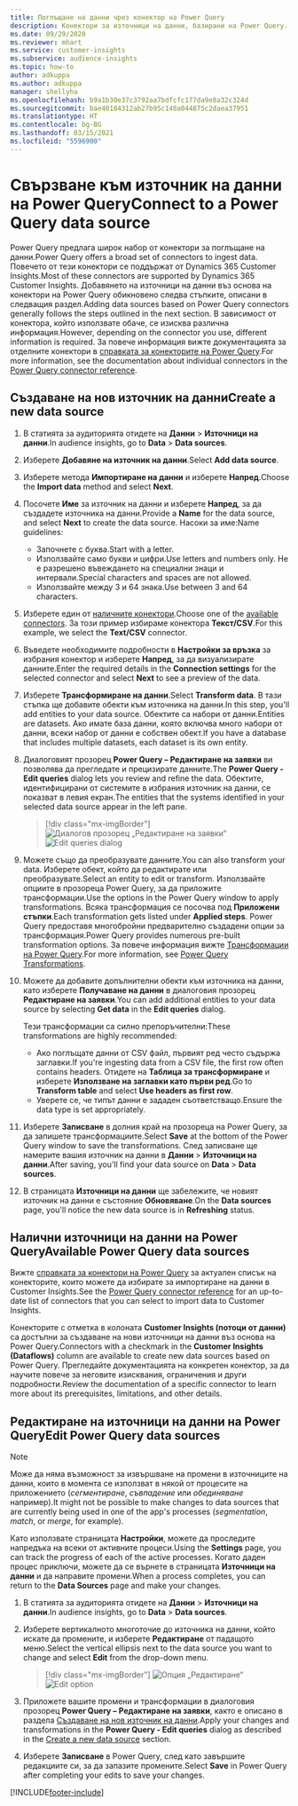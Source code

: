 ```yaml
---
title: Поглъщане на данни чрез конектор на Power Query
description: Конектори за източници на данни, базирани на Power Query.
ms.date: 09/29/2020
ms.reviewer: mhart
ms.service: customer-insights
ms.subservice: audience-insights
ms.topic: how-to
author: adkuppa
ms.author: adkuppa
manager: shellyha
ms.openlocfilehash: b9a1b30e37c3792aa7bdfcfc177da9e8a32c324d
ms.sourcegitcommit: bae40184312ab27b95c140a044875c2daea37951
ms.translationtype: HT
ms.contentlocale: bg-BG
ms.lasthandoff: 03/15/2021
ms.locfileid: "5596900"
---
```

# <a name="connect-to-a-power-query-data-source"></a><span data-ttu-id="f95d5-103">Свързване към източник на данни на Power Query</span><span class="sxs-lookup"><span data-stu-id="f95d5-103">Connect to a Power Query data source</span></span>

<span data-ttu-id="f95d5-104">Power Query предлага широк набор от конектори за поглъщане на данни.</span><span class="sxs-lookup"><span data-stu-id="f95d5-104">Power Query offers a broad set of connectors to ingest data.</span></span> <span data-ttu-id="f95d5-105">Повечето от тези конектори се поддържат от Dynamics 365 Customer Insights.</span><span class="sxs-lookup"><span data-stu-id="f95d5-105">Most of these connectors are supported by Dynamics 365 Customer Insights.</span></span> <span data-ttu-id="f95d5-106">Добавянето на източници на данни въз основа на конектори на Power Query обикновено следва стъпките, описани в следващия раздел.</span><span class="sxs-lookup"><span data-stu-id="f95d5-106">Adding data sources based on Power Query connectors generally follows the steps outlined in the next section.</span></span> <span data-ttu-id="f95d5-107">В зависимост от конектора, който използвате обаче, се изисква различна информация.</span><span class="sxs-lookup"><span data-stu-id="f95d5-107">However, depending on the connector you use, different information is required.</span></span> <span data-ttu-id="f95d5-108">За повече информация вижте документацията за отделните конектори в [справката за конекторите на Power Query](/power-query/connectors/).</span><span class="sxs-lookup"><span data-stu-id="f95d5-108">For more information, see the documentation about individual connectors in the [Power Query connector reference](/power-query/connectors/).</span></span>

## <a name="create-a-new-data-source"></a><span data-ttu-id="f95d5-109">Създаване на нов източник на данни</span><span class="sxs-lookup"><span data-stu-id="f95d5-109">Create a new data source</span></span>

1. <span data-ttu-id="f95d5-110">В статията за аудиторията отидете на **Данни** > **Източници на данни**.</span><span class="sxs-lookup"><span data-stu-id="f95d5-110">In audience insights, go to **Data** > **Data sources**.</span></span>

1. <span data-ttu-id="f95d5-111">Изберете **Добавяне на източник на данни**.</span><span class="sxs-lookup"><span data-stu-id="f95d5-111">Select **Add data source**.</span></span>

1. <span data-ttu-id="f95d5-112">Изберете метода **Импортиране на данни** и изберете **Напред**.</span><span class="sxs-lookup"><span data-stu-id="f95d5-112">Choose the **Import data** method and select **Next**.</span></span>

1. <span data-ttu-id="f95d5-113">Посочете **Име** за източник на данни и изберете **Напред**, за да създадете източника на данни.</span><span class="sxs-lookup"><span data-stu-id="f95d5-113">Provide a **Name** for the data source, and select **Next** to create the data source.</span></span> <span data-ttu-id="f95d5-114">Насоки за име:</span><span class="sxs-lookup"><span data-stu-id="f95d5-114">Name guidelines:</span></span> 
   - <span data-ttu-id="f95d5-115">Започнете с буква.</span><span class="sxs-lookup"><span data-stu-id="f95d5-115">Start with a letter.</span></span>
   - <span data-ttu-id="f95d5-116">Използвайте само букви и цифри.</span><span class="sxs-lookup"><span data-stu-id="f95d5-116">Use letters and numbers only.</span></span> <span data-ttu-id="f95d5-117">Не е разрешено въвеждането на специални знаци и интервали.</span><span class="sxs-lookup"><span data-stu-id="f95d5-117">Special characters and spaces are not allowed.</span></span>
   - <span data-ttu-id="f95d5-118">Използвайте между 3 и 64 знака.</span><span class="sxs-lookup"><span data-stu-id="f95d5-118">Use between 3 and 64 characters.</span></span>

1. <span data-ttu-id="f95d5-119">Изберете един от [наличните конектори](#available-power-query-data-sources).</span><span class="sxs-lookup"><span data-stu-id="f95d5-119">Choose one of the [available connectors](#available-power-query-data-sources).</span></span> <span data-ttu-id="f95d5-120">За този пример избираме конектора **Текст/CSV**.</span><span class="sxs-lookup"><span data-stu-id="f95d5-120">For this example, we select the **Text/CSV** connector.</span></span>

1. <span data-ttu-id="f95d5-121">Въведете необходимите подробности в **Настройки за връзка** за избрания конектор и изберете **Напред**, за да визуализирате данните.</span><span class="sxs-lookup"><span data-stu-id="f95d5-121">Enter the required details in the **Connection settings** for the selected connector and select **Next** to see a preview of the data.</span></span>

1. <span data-ttu-id="f95d5-122">Изберете **Трансформиране на данни**.</span><span class="sxs-lookup"><span data-stu-id="f95d5-122">Select **Transform data**.</span></span> <span data-ttu-id="f95d5-123">В тази стъпка ще добавите обекти към източника на данни.</span><span class="sxs-lookup"><span data-stu-id="f95d5-123">In this step, you'll add entities to your data source.</span></span> <span data-ttu-id="f95d5-124">Обектите са набори от данни.</span><span class="sxs-lookup"><span data-stu-id="f95d5-124">Entities are datasets.</span></span> <span data-ttu-id="f95d5-125">Ако имате база данни, която включва много набори от данни, всеки набор от данни е собствен обект.</span><span class="sxs-lookup"><span data-stu-id="f95d5-125">If you have a database that includes multiple datasets, each dataset is its own entity.</span></span>

1. <span data-ttu-id="f95d5-126">Диалоговият прозорец **Power Query – Редактиране на заявки** ви позволява да прегледате и прецизирате данните.</span><span class="sxs-lookup"><span data-stu-id="f95d5-126">The **Power Query - Edit queries** dialog lets you review and refine the data.</span></span> <span data-ttu-id="f95d5-127">Обектите, идентифицирани от системите в избрания източник на данни, се показват в левия екран.</span><span class="sxs-lookup"><span data-stu-id="f95d5-127">The entities that the systems identified in your selected data source appear in the left pane.</span></span>

   > [!div class="mx-imgBorder"]
   > <span data-ttu-id="f95d5-128">![Диалогов прозорец „Редактиране на заявки“](media/data-manager-configure-edit-queries.png "Диалогов прозорец „Редактиране на заявки“")</span><span class="sxs-lookup"><span data-stu-id="f95d5-128">![Edit queries dialog](media/data-manager-configure-edit-queries.png "Edit queries dialog")</span></span>

1. <span data-ttu-id="f95d5-129">Можете също да преобразувате данните.</span><span class="sxs-lookup"><span data-stu-id="f95d5-129">You can also transform your data.</span></span> <span data-ttu-id="f95d5-130">Изберете обект, който да редактирате или преобразувате.</span><span class="sxs-lookup"><span data-stu-id="f95d5-130">Select an entity to edit or transform.</span></span> <span data-ttu-id="f95d5-131">Използвайте опциите в прозореца Power Query, за да приложите трансформации.</span><span class="sxs-lookup"><span data-stu-id="f95d5-131">Use the options in the Power Query window to apply transformations.</span></span> <span data-ttu-id="f95d5-132">Всяка трансформация се посочва под **Приложени стъпки**.</span><span class="sxs-lookup"><span data-stu-id="f95d5-132">Each transformation gets listed under **Applied steps**.</span></span> <span data-ttu-id="f95d5-133">Power Query предоставя многобройни предварително създадени опции за трансформация.</span><span class="sxs-lookup"><span data-stu-id="f95d5-133">Power Query provides numerous pre-built transformation options.</span></span> <span data-ttu-id="f95d5-134">За повече информация вижте [Трансформации на Power Query](/power-query/power-query-what-is-power-query#transformations).</span><span class="sxs-lookup"><span data-stu-id="f95d5-134">For more information, see [Power Query Transformations](/power-query/power-query-what-is-power-query#transformations).</span></span>

1. <span data-ttu-id="f95d5-135">Можете да добавите допълнителни обекти към източника на данни, като изберете **Получаване на данни** в диалоговия прозорец **Редактиране на заявки**.</span><span class="sxs-lookup"><span data-stu-id="f95d5-135">You can add additional entities to your data source by selecting **Get data** in the **Edit queries** dialog.</span></span>

   <span data-ttu-id="f95d5-136">Тези трансформации са силно препоръчителни:</span><span class="sxs-lookup"><span data-stu-id="f95d5-136">These transformations are highly recommended:</span></span>

   - <span data-ttu-id="f95d5-137">Ако поглъщате данни от CSV файл, първият ред често съдържа заглавки.</span><span class="sxs-lookup"><span data-stu-id="f95d5-137">If you're ingesting data from a CSV file, the first row often contains headers.</span></span> <span data-ttu-id="f95d5-138">Отидете на **Таблица за трансформиране** и изберете **Използване на заглавки като първи ред**.</span><span class="sxs-lookup"><span data-stu-id="f95d5-138">Go to **Transform table** and select **Use headers as first row**.</span></span>
   - <span data-ttu-id="f95d5-139">Уверете се, че типът данни е зададен съответстващо.</span><span class="sxs-lookup"><span data-stu-id="f95d5-139">Ensure the data type is set appropriately.</span></span>

1. <span data-ttu-id="f95d5-140">Изберете **Записване** в долния край на прозореца на Power Query, за да запишете трансформациите.</span><span class="sxs-lookup"><span data-stu-id="f95d5-140">Select **Save** at the bottom of the Power Query window to save the transformations.</span></span> <span data-ttu-id="f95d5-141">След записване ще намерите вашия източник на данни в **Данни** > **Източници на данни**.</span><span class="sxs-lookup"><span data-stu-id="f95d5-141">After saving, you'll find your data source on **Data** > **Data sources**.</span></span>

1. <span data-ttu-id="f95d5-142">В страницата **Източници на данни** ще забележите, че новият източник на данни е състояние **Обновяване**.</span><span class="sxs-lookup"><span data-stu-id="f95d5-142">On the **Data sources** page, you'll notice the new data source is in **Refreshing** status.</span></span>

## <a name="available-power-query-data-sources"></a><span data-ttu-id="f95d5-143">Налични източници на данни на Power Query</span><span class="sxs-lookup"><span data-stu-id="f95d5-143">Available Power Query data sources</span></span>

<span data-ttu-id="f95d5-144">Вижте [справката за конектори на Power Query](/power-query/connectors/) за актуален списък на конекторите, които можете да избирате за импортиране на данни в Customer Insights.</span><span class="sxs-lookup"><span data-stu-id="f95d5-144">See the [Power Query connector reference](/power-query/connectors/) for an up-to-date list of connectors that you can select to import data to Customer Insights.</span></span> 

<span data-ttu-id="f95d5-145">Конекторите с отметка в колоната **Customer Insights (потоци от данни)** са достъпни за създаване на нови източници на данни въз основа на Power Query.</span><span class="sxs-lookup"><span data-stu-id="f95d5-145">Connectors with a checkmark in the **Customer Insights (Dataflows)** column are available to create new data sources based on Power Query.</span></span> <span data-ttu-id="f95d5-146">Прегледайте документацията на конкретен конектор, за да научите повече за неговите изисквания, ограничения и други подробности.</span><span class="sxs-lookup"><span data-stu-id="f95d5-146">Review the documentation of a specific connector to learn more about its prerequisites, limitations, and other details.</span></span>

## <a name="edit-power-query-data-sources"></a><span data-ttu-id="f95d5-147">Редактиране на източници на данни на Power Query</span><span class="sxs-lookup"><span data-stu-id="f95d5-147">Edit Power Query data sources</span></span>

> [!NOTE]
> <span data-ttu-id="f95d5-148">Може да няма възможност за извършване на промени в източниците на данни, които в момента се използват в някой от процесите на приложението (*сегментиране*, *съвпадение* или *обединяване* например).</span><span class="sxs-lookup"><span data-stu-id="f95d5-148">It might not be possible to make changes to data sources that are currently being used in one of the app's processes (*segmentation*, *match*, or *merge*, for example).</span></span> 
>
> <span data-ttu-id="f95d5-149">Като използвате страницата **Настройки**, можете да проследите напредъка на всеки от активните процеси.</span><span class="sxs-lookup"><span data-stu-id="f95d5-149">Using the **Settings** page, you can track the progress of each of the active processes.</span></span> <span data-ttu-id="f95d5-150">Когато даден процес приключи, можете да се върнете в страницата **Източници на данни** и да направите промени.</span><span class="sxs-lookup"><span data-stu-id="f95d5-150">When a process completes, you can return to the **Data Sources** page and make your changes.</span></span>

1. <span data-ttu-id="f95d5-151">В статията за аудиторията отидете на **Данни** > **Източници на данни**.</span><span class="sxs-lookup"><span data-stu-id="f95d5-151">In audience insights, go to **Data** > **Data sources**.</span></span>

2. <span data-ttu-id="f95d5-152">Изберете вертикалното многоточие до източника на данни, който искате да промените, и изберете **Редактиране** от падащото меню.</span><span class="sxs-lookup"><span data-stu-id="f95d5-152">Select the vertical ellipsis next to the data source you want to change and select **Edit** from the drop-down menu.</span></span>

   > [!div class="mx-imgBorder"]
   > <span data-ttu-id="f95d5-153">![Опция „Редактиране“](media/edit-option-data-sources.png "Опция „Редактиране“")</span><span class="sxs-lookup"><span data-stu-id="f95d5-153">![Edit option](media/edit-option-data-sources.png "Edit option")</span></span>

3. <span data-ttu-id="f95d5-154">Приложете вашите промени и трансформации в диалоговия прозорец **Power Query – Редактиране на заявки**, както е описано в раздела [Създаване на нов източник на данни](#create-a-new-data-source).</span><span class="sxs-lookup"><span data-stu-id="f95d5-154">Apply your changes and transformations in the **Power Query - Edit queries** dialog as described in the [Create a new data source](#create-a-new-data-source) section.</span></span>

4. <span data-ttu-id="f95d5-155">Изберете **Записване** в Power Query, след като завършите редакциите си, за да запазите промените.</span><span class="sxs-lookup"><span data-stu-id="f95d5-155">Select **Save** in Power Query after completing your edits to save your changes.</span></span>


[!INCLUDE[footer-include](../includes/footer-banner.md)]